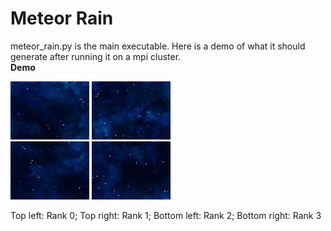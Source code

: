 # Meteor Rain
meteor_rain.py is the main executable. Here is a demo of what it should generate after running it on a mpi cluster. \
**Demo**

<img src="./img/1.gif" width="25%" height="25%">  <img src="./img/2.gif" width="25%" height="25%"> \
<img src="./img/3.gif" width="25%" height="25%">  <img src="./img/4.gif" width="25%" height="25%">

Top left: Rank 0; Top right: Rank 1; Bottom left: Rank 2; Bottom right: Rank 3
